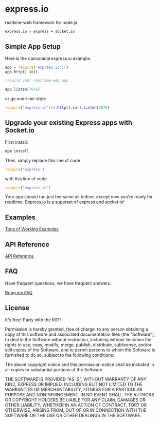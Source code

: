 # express.io
realtime-web framework for node.js

```coffeescript
express.io = express + socket.io
```

## Simple App Setup

Here is the cannonical express.io example.

```javascript
app = require('express.io')()
app.http().io()

//build your realtime-web app

app.listen(7076)
```

or go one-liner style

```js
require('express.io')().http().io().listen(7076)
```

## Upgrade your existing Express apps with Socket.io

First install:

```bash
npm install
```

Then, simply replace this line of code

```javascript
require('express')
```

with this line of code

```javascript
require('express.io')
```

Your app should run just the same as before, except now you're ready for reatltime.  Express.io is a superset of express and socket.io!


## Examples

[Tons of Working Examples](somewhere)

## API Reference

[API Reference](ref)

## FAQ

Have frequent questions, we have frequent answers.

[Bring me FAQ](toad)


## License
It's free! Party with the MIT!

Permission is hereby granted, free of charge, to any person obtaining a copy of this software and associated documentation files (the "Software"), to deal in the Software without restriction, including without limitation the rights to use, copy, modify, merge, publish, distribute, sublicense, and/or sell copies of the Software, and to permit persons to whom the Software is furnished to do so, subject to the following conditions:

The above copyright notice and this permission notice shall be included in all copies or substantial portions of the Software.

THE SOFTWARE IS PROVIDED "AS IS", WITHOUT WARRANTY OF ANY KIND, EXPRESS OR IMPLIED, INCLUDING BUT NOT LIMITED TO THE WARRANTIES OF MERCHANTABILITY, FITNESS FOR A PARTICULAR PURPOSE AND NONINFRINGEMENT. IN NO EVENT SHALL THE AUTHORS OR COPYRIGHT HOLDERS BE LIABLE FOR ANY CLAIM, DAMAGES OR OTHER LIABILITY, WHETHER IN AN ACTION OF CONTRACT, TORT OR OTHERWISE, ARISING FROM, OUT OF OR IN CONNECTION WITH THE SOFTWARE OR THE USE OR OTHER DEALINGS IN THE SOFTWARE.
